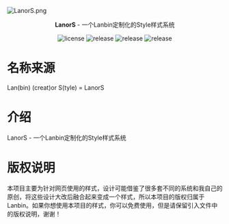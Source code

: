 ![LanorS.png](https://p.lanbin.top/i/2023/08/15/64db670c719b3.png)

<center>
<p><b>LanorS</b> - 一个Lanbin定制化的Style样式系统</p>
</center>
<p align="center">
    <img src="https://img.shields.io/github/license/lanbinshijie/lanors" alt="license">
    <img src="https://img.shields.io/badge/Version-v1.0.0-blue" alt="release">
    <img src="https://img.shields.io/badge/Author-Lanbin-yellow" alt="release">
    <img src="https://img.shields.io/badge/StartDate-15 Aug, 2023-red" alt="release">
    
</p>

# 名称来源
Lan(bin) (creat)or S(tyle) = LanorS


# 介绍
LanorS - 一个Lanbin定制化的Style样式系统


# 版权说明
本项目主要为针对网页使用的样式，设计可能借鉴了很多套不同的系统和我自己的原创，将这些设计大改后融合起来变成一个样式，所以本项目的版权归属于Lanbin。如果你想使用本项目的样式，你可以免费使用，但是请保留引入文件中的版权说明，谢谢！